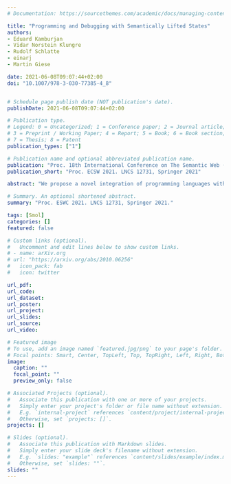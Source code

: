 ```yaml
---
# Documentation: https://sourcethemes.com/academic/docs/managing-content/

title: "Programming and Debugging with Semantically Lifted States"
authors: 
- Eduard Kamburjan
- Vidar Norstein Klungre
- Rudolf Schlatte
- einarj
- Martin Giese

date: 2021-06-08T09:07:44+02:00
doi: "10.1007/978-3-030-77385-4_8"


# Schedule page publish date (NOT publication's date).
publishDate: 2021-06-08T09:07:44+02:00

# Publication type.
# Legend: 0 = Uncategorized; 1 = Conference paper; 2 = Journal article;
# 3 = Preprint / Working Paper; 4 = Report; 5 = Book; 6 = Book section;
# 7 = Thesis; 8 = Patent
publication_types: ["1"]

# Publication name and optional abbreviated publication name.
publication: "Proc. 18th International Conference on The Semantic Web (ESWC 2021). LNCS 12731. © Springer 2021"
publication_short: "Proc. ECSW 2021. LNCS 12731, Springer 2021"

abstract: "We propose a novel integration of programming languages with semantic technologies. We create a semantic reflection mechanism by a direct mapping from program states to RDF knowledge graphs. This mechanism enables several promising novel applications including the use of semantic technology, including reasoning, for debugging and validating the sanity of program states, and integration with external knowledge graphs. Additionally, by making the knowledge graph accessible from the program, method implementations can refer to state semantics rather than objects, establishing a deep integration between programs and semantics. This allows the programmer to use domain knowledge formalized as, e.g., an ontology directly in the program’s control flow. We formalize this integration by defining a core object based programming language that incorporates these features. A prototypical interpreter is available for download."

# Summary. An optional shortened abstract.
summary: "Proc. ESWC 2021. LNCS 12731, Springer 2021."

tags: [Smol]
categories: []
featured: false

# Custom links (optional).
#   Uncomment and edit lines below to show custom links.
# - name: arXiv.org
# url: "https://arxiv.org/abs/2010.06256"
#   icon_pack: fab
#   icon: twitter

url_pdf:
url_code:
url_dataset:
url_poster:
url_project:
url_slides:
url_source:
url_video:

# Featured image
# To use, add an image named `featured.jpg/png` to your page's folder. 
# Focal points: Smart, Center, TopLeft, Top, TopRight, Left, Right, BottomLeft, Bottom, BottomRight.
image:
  caption: ""
  focal_point: ""
  preview_only: false

# Associated Projects (optional).
#   Associate this publication with one or more of your projects.
#   Simply enter your project's folder or file name without extension.
#   E.g. `internal-project` references `content/project/internal-project/index.md`.
#   Otherwise, set `projects: []`.
projects: []

# Slides (optional).
#   Associate this publication with Markdown slides.
#   Simply enter your slide deck's filename without extension.
#   E.g. `slides: "example"` references `content/slides/example/index.md`.
#   Otherwise, set `slides: ""`.
slides: ""
---
```

